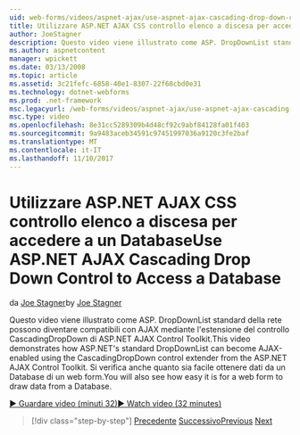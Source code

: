 ```yaml
---
uid: web-forms/videos/aspnet-ajax/use-aspnet-ajax-cascading-drop-down-control-to-access-a-database
title: Utilizzare ASP.NET AJAX CSS controllo elenco a discesa per accedere a un Database | Documenti Microsoft
author: JoeStagner
description: Questo video viene illustrato come ASP. DropDownList standard della rete possono diventare compatibili con AJAX mediante l'estensione del controllo CascadingDropDown dal controllo AJAX di ASP.NET...
ms.author: aspnetcontent
manager: wpickett
ms.date: 03/13/2008
ms.topic: article
ms.assetid: 3c21fefc-6858-40e1-8307-22f68cbd0e31
ms.technology: dotnet-webforms
ms.prod: .net-framework
msc.legacyurl: /web-forms/videos/aspnet-ajax/use-aspnet-ajax-cascading-drop-down-control-to-access-a-database
msc.type: video
ms.openlocfilehash: 8e31cc5289309b4d48cf92c9abf84128fa01f403
ms.sourcegitcommit: 9a9483aceb34591c97451997036a9120c3fe2baf
ms.translationtype: MT
ms.contentlocale: it-IT
ms.lasthandoff: 11/10/2017
---
```

<a name="use-aspnet-ajax-cascading-drop-down-control-to-access-a-database"></a><span data-ttu-id="3bbbb-103">Utilizzare ASP.NET AJAX CSS controllo elenco a discesa per accedere a un Database</span><span class="sxs-lookup"><span data-stu-id="3bbbb-103">Use ASP.NET AJAX Cascading Drop Down Control to Access a Database</span></span>
====================
<span data-ttu-id="3bbbb-104">da [Joe Stagner](https://github.com/JoeStagner)</span><span class="sxs-lookup"><span data-stu-id="3bbbb-104">by [Joe Stagner](https://github.com/JoeStagner)</span></span>

<span data-ttu-id="3bbbb-105">Questo video viene illustrato come ASP. DropDownList standard della rete possono diventare compatibili con AJAX mediante l'estensione del controllo CascadingDropDown di ASP.NET AJAX Control Toolkit.</span><span class="sxs-lookup"><span data-stu-id="3bbbb-105">This video demonstrates how ASP.NET's standard DropDownList can become AJAX-enabled using the CascadingDropDown control extender from the ASP.NET AJAX Control Toolkit.</span></span> <span data-ttu-id="3bbbb-106">Si verifica anche quanto sia facile ottenere dati da un Database di un web form.</span><span class="sxs-lookup"><span data-stu-id="3bbbb-106">You will also see how easy it is for a web form to draw data from a Database.</span></span>

[<span data-ttu-id="3bbbb-107">&#9654; Guardare video (minuti 32)</span><span class="sxs-lookup"><span data-stu-id="3bbbb-107">&#9654; Watch video (32 minutes)</span></span>](https://channel9.msdn.com/Blogs/ASP-NET-Site-Videos/use-aspnet-ajax-cascading-drop-down-control-to-access-a-database)

>[!div class="step-by-step"]
<span data-ttu-id="3bbbb-108">[Precedente](two-simple-techniques-for-triggering-updates-to-update-panels.md)
[Successivo](implement-infinite-data-patterns-in-ajax.md)</span><span class="sxs-lookup"><span data-stu-id="3bbbb-108">[Previous](two-simple-techniques-for-triggering-updates-to-update-panels.md)
[Next](implement-infinite-data-patterns-in-ajax.md)</span></span>
